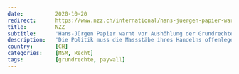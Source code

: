 ```yaml
---
date:          2020-10-20
redirect:      https://www.nzz.ch/international/hans-juergen-papier-warnt-vor-aushoehlung-der-grundrechte-ld.1582544
title:         NZZ
subtitle:      'Hans-Jürgen Papier warnt vor Aushöhlung der Grundrechte'
description:   'Die Politik muss die Massstäbe ihres Handelns offenlegen, einen naturwissenschaftlichen Automatismus gibt es nicht, das Parlament sollte aus dem Dämmerschlaf erwachen: Papier kritisiert die Schieflagen in der politischen Debatte um das Coronavirus.'
country:       [CH]
categories:    [MSM, Recht]
tags:          [grundrechte, paywall]
---
```

